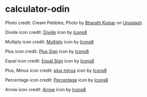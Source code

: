 # calculator-odin

Photo credit: Cream Pebbles; Photo by <a href="https://unsplash.com/@bharath9110?utm_content=creditCopyText&utm_medium=referral&utm_source=unsplash">Bharath Kumar</a> on <a href="https://unsplash.com/photos/a-bunch-of-white-balls-sitting-on-top-of-each-other-cudX3kfa4kU?utm_content=creditCopyText&utm_medium=referral&utm_source=unsplash">Unsplash</a>

Divide icon credit: <a target="_blank" href="https://icons8.com/icon/79024/divide">Divide</a> icon by <a target="_blank" href="https://icons8.com">Icons8</a>

Multiply icon credit: <a target="_blank" href="https://icons8.com/icon/79023/multiply">Multiply</a> icon by <a target="_blank" href="https://icons8.com">Icons8</a>

Plus icon credit: <a target="_blank" href="https://icons8.com/icon/62888/plus-math">Plus Sign</a> icon by <a target="_blank" href="https://icons8.com">Icons8</a>

Equal icon credit: <a target="_blank" href="https://icons8.com/icon/79022/equal-sign">Equal Sign</a> icon by <a target="_blank" href="https://icons8.com">Icons8</a>

Plus, Minus icon credit: <a target="_blank" href="https://icons8.com/icon/0RHuDh8wkoIp/plus-slash-minus">plus minus</a> icon by <a target="_blank" href="https://icons8.com">Icons8</a>

Percentage icon credit: <a target="_blank" href="https://icons8.com/icon/69048/percentage">Percentage</a> icon by <a target="_blank" href="https://icons8.com">Icons8</a>

Arrow icon credit: <a target="_blank" href="https://icons8.com/icon/99266/arrow">Arrow</a> icon by <a target="_blank" href="https://icons8.com">Icons8</a>
